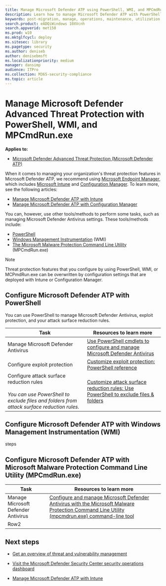 ```yaml
---
title: Manage Microsoft Defender ATP using PowerShell, WMI, and MPCmdRun.exe
description: Learn how to manage Microsoft Defender ATP with PowerShell, WMI, and MPCmdRun.exe
keywords: post-migration, manage, operations, maintenance, utilization, PowerShell, WMI, MPCmdRun.exe, windows defender advanced threat protection, atp, edr
search.product: eADQiWindows 10XVcnh
search.appverid: met150
ms.prod: w10
ms.mktglfcycl: deploy
ms.sitesec: library
ms.pagetype: security
ms.author: deniseb
author: denisebmsft
ms.localizationpriority: medium
manager: dansimp
audience: ITPro
ms.collection: M365-security-compliance 
ms.topic: article
---
```


# Manage Microsoft Defender Advanced Threat Protection with PowerShell, WMI, and MPCmdRun.exe

**Applies to:**
- [Microsoft Defender Advanced Threat Protection (Microsoft Defender ATP)](https://go.microsoft.com/fwlink/p/?linkid=2069559)

When it comes to managing your organization's threat protection features in Microsoft Defender ATP, we recommend using [Microsoft Endpoint Manager](https://docs.microsoft.com/mem/endpoint-manager-overview), which includes [Microsoft Intune](https://docs.microsoft.com/mem/intune/fundamentals/what-is-intune) and [Configuration Manager](https://docs.microsoft.com/mem/configmgr/protect/deploy-use/endpoint-protection). To learn more, see the following articles:
- [Manage Microsoft Defender ATP with Intune](manage-atp-post-migration-intune.md)
- [Manage Microsoft Defender ATP with Configuration Manager](manage-atp-post-migration-configuration-manager.md)

You can, however, use other tools/methods to perform some tasks, such as managing Microsoft Defender Antivirus settings. These tools/methods include:
- [PowerShell](#configure-microsoft-defender-atp-with-powershell)
- [Windows Management Instrumentation](#configure-microsoft-defender-atp-with-windows-management-instrumentation-wmi) (WMI)
- [The Microsoft Malware Protection Command Line Utility](#configure-microsoft-defender-atp-with-microsoft-malware-protection-command-line-utility-mpcmdrunexe) (MPCmdRun.exe)

> [!NOTE]
> Threat protection features that you configure by using PowerShell, WMI, or MCPmdRun.exe can be overwritten by configuration settings that are deployed with Intune or Configuration Manager.

## Configure Microsoft Defender ATP with PowerShell

You can use PowerShell to manage Microsoft Defender Antivirus, exploit protection, and your attack surface reduction rules.

|Task  |Resources to learn more  |
|---------|---------|
|Manage Microsoft Defender Antivirus     |[Use PowerShell cmdlets to configure and manage Microsoft Defender Antivirus](https://docs.microsoft.com/windows/security/threat-protection/microsoft-defender-antivirus/use-powershell-cmdlets-microsoft-defender-antivirus)         |
|Configure exploit protection     | [Customize exploit protection: PowerShell reference](https://docs.microsoft.com/windows/security/threat-protection/microsoft-defender-atp/customize-exploit-protection#powershell-reference)        |
|Configure attack surface reduction rules <br/><br/>*You can use PowerShell to exclude files and folders from attack surface reduction rules.* |[Customize attack surface reduction rules: Use PowerShell to exclude files & folders](https://docs.microsoft.com/windows/security/threat-protection/microsoft-defender-atp/customize-attack-surface-reduction#use-powershell-to-exclude-files-and-folders) |


## Configure Microsoft Defender ATP with Windows Management Instrumentation (WMI)

steps

## Configure Microsoft Defender ATP with Microsoft Malware Protection Command Line Utility (MPCmdRun.exe)


|Task  |Resources to learn more  |
|---------|---------|
|Manage Microsoft Defender Antivirus     |[Configure and manage Microsoft Defender Antivirus with the Microsoft Malware Protection Command Line Utility (mpcmdrun.exe) command-line tool](https://docs.microsoft.com/windows/security/threat-protection/microsoft-defender-antivirus/command-line-arguments-microsoft-defender-antivirus)        |
|Row2     |         |


## Next steps

- [Get an overview of threat and vulnerability management](https://docs.microsoft.com/windows/security/threat-protection/microsoft-defender-atp/next-gen-threat-and-vuln-mgt)

- [Visit the Microsoft Defender Security Center security operations dashboard](https://docs.microsoft.com/windows/security/threat-protection/microsoft-defender-atp/security-operations-dashboard)

- [Manage Microsoft Defender ATP with Intune](manage-atp-post-migration-intune.md)
